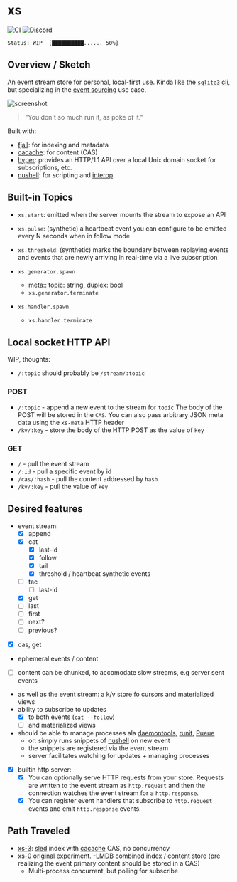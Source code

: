 # xs

[![CI](https://github.com/cablehead/xs/actions/workflows/ci.yml/badge.svg)](https://github.com/cablehead/xs/actions/workflows/ci.yml)
[![Discord](https://img.shields.io/discord/1182364431435436042?logo=discord)](https://discord.com/invite/YNbScHBHrh)

```
Status: WIP  [██████████...... 50%]
```

## Overview / Sketch

An event stream store for personal, local-first use. Kinda like the
[`sqlite3` cli](https://sqlite.org/cli.html), but specializing in the
[event sourcing](https://martinfowler.com/eaaDev/EventSourcing.html) use case.

![screenshot](./docs/screenshot.png)

> "You don't so much run it, as poke _at_ it."

Built with:

- [fjall](https://github.com/fjall-rs/fjall): for indexing and metadata
- [cacache](https://github.com/zkat/cacache-rs): for content (CAS)
- [hyper](https://hyper.rs/guides/1/server/echo/): provides an HTTP/1.1 API over
  a local Unix domain socket for subscriptions, etc.
- [nushell](https://www.nushell.sh): for scripting and
  [interop](https://utopia.rosano.ca/interoperable-visions/)

## Built-in Topics

- `xs.start`: emitted when the server mounts the stream to expose an
  API

- `xs.pulse`: (synthetic) a heartbeat event you can configure to be emitted every
  N seconds when in follow mode

- `xs.threshold`: (synthetic) marks the boundary between
  replaying events and events that are newly arriving in real-time via a live
  subscription

- `xs.generator.spawn`
    - meta:: topic: string, duplex: bool
    - `xs.generator.terminate`

- `xs.handler.spawn`
    - `xs.handler.terminate`

## Local socket HTTP API

WIP, thoughts:

- `/:topic` should probably be `/stream/:topic`

### POST

- `/:topic` - append a new event to the stream for `topic` The body of the POST
  will be stored in the `CAS`. You can also pass arbitrary JSON meta data using
  the `xs-meta` HTTP header
- `/kv/:key` - store the body of the HTTP POST as the value of `key`

### GET

- `/` - pull the event stream
- `/:id` - pull a specific event by id
- `/cas/:hash` - pull the content addressed by `hash`
- `/kv/:key` - pull the value of `key`

## Desired features

- event stream:
  - [x] append
  - [x] cat
    - [x] last-id
    - [x] follow
    - [x] tail
    - [x] threshold / heartbeat synthetic events
  - [ ] tac
    - [ ] last-id
  - [x] get
  - [ ] last
  - [ ] first
  - [ ] next?
  - [ ] previous?
- [x] cas, get
- ephemeral events / content
- [ ] content can be chunked, to accomodate slow streams, e.g server sent events
- as well as the event stream: a k/v store fo cursors and materialized views
- ability to subscribe to updates
  - [x] to both events (`cat --follow`)
  - [ ] and materialized views
- should be able to manage processes ala
  [daemontools](http://cr.yp.to/daemontools.html),
  [runit](https://smarden.org/runit/), [Pueue](https://github.com/Nukesor/pueue)
  - or: simply runs snippets of
    [nushell](https://github.com/nushell/nushell.git) on new event
  - the snippets are registered via the event stream
  - server facilitates watching for updates + managing processes
- [x] builtin http server:
  - [x] You can optionally serve HTTP requests from your store. Requests are
        written to the event stream as `http.request` and then the connection
        watches the event stream for a `http.response`.
  - [x] You can register event handlers that subscribe to `http.request` events
        and emit `http.response` events.

## Path Traveled

- [xs-3](https://github.com/cablehead/xs-3):
  [sled](https://github.com/spacejam/sled) index with
  [cacache](https://github.com/zkat/cacache-rs) CAS, no concurrency
- [xs-0](https://github.com/cablehead/xs-0) original experiment.
  -[LMDB](http://www.lmdb.tech/doc/) combined index / content store (pre
  realizing the event primary content should be stored in a CAS)
  - Multi-process concurrent, but polling for subscribe
